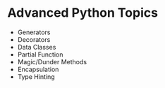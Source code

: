 # Advanced Python Topics
* Generators
* Decorators
* Data Classes
* Partial Function
* Magic/Dunder Methods
* Encapsulation
* Type Hinting 